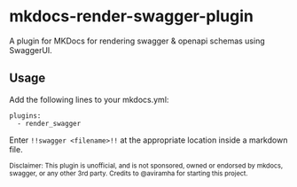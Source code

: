 # mkdocs-render-swagger-plugin
A plugin for MKDocs for rendering swagger &amp; openapi schemas using SwaggerUI.

## Usage
Add the following lines to your mkdocs.yml:

    plugins:
      - render_swagger
    
Enter `!!swagger <filename>!!` at the appropriate location inside a markdown file.


<small>
Disclaimer: This plugin is unofficial, and is not sponsored, owned or endorsed by mkdocs, swagger, or any other 3rd party. 
Credits to @aviramha for starting this project.
</small>
